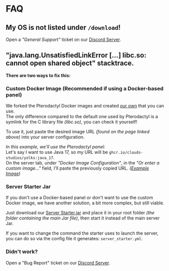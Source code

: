 # FAQ

## My OS is not listed under `/download`!
Open a <i>"General Support"</i> ticket on our [Discord Server](index.md).

## "java.lang.UnsatisfiedLinkError [...] libc.so: cannot open shared object" stacktrace.
<b>There are two ways to fix this:</b>

### Custom Docker Image <b>(Recommended if using a Docker-based panel)</b>
We forked the Pterodactyl Docker images and created [our own](https://github.com/Clouds-Studios/Docker-Images) that you can use.<br>
The only difference compared to the default one used by Pterodactyl is a symlink for the C library file <i>(libc.so)</i>, you can check it yourself!

To use it, just paste the desired image URL <i>(found on the page linked above)</i> into your server configuration.

<i>In this example, we'll use the Pterodactyl panel:</i><br>
Let's say I want to use Java 17, so my URL will be `ghcr.io/clouds-studios/yolks:java_17`.<br>
On the server tab, under <i>"Docker Image Configuration"</i>, in the <i>"Or enter a custom image..."</i> field, I'll paste the previously copied URL. <i>([Example Image](https://imgur.com/a/0NktCBA))</i>

### Server Starter Jar
If you don't use a Docker-based panel or don't want to use the custom Docker image, we have another solution, a bit more complex, but still viable.

Just download our [Server Starter.jar](https://bit.ly/cloudsstudiosstarter) and place it in your root folder <i>(the folder containing the main Jar file)</i>, then start it instead of the main server Jar.

If you want to change the command the starter uses to launch the server, you can do so via the config file it generates: `server_starter.yml`.

### Didn't work?
Open a "Bug Report" ticket on our [Discord Server](index.md).